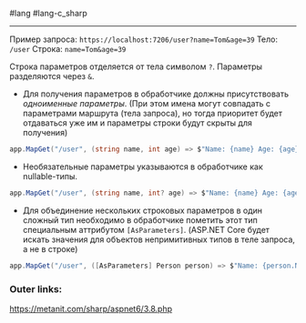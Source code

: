 #lang #lang-c_sharp 

---
Пример запроса: `https://localhost:7206/user?name=Tom&age=39`
Тело: `/user`
Строка: `name=Tom&age=39`

 Строка параметров отделяется от тела символом `?`. Параметры разделяются через `&`.

- Для получения параметров в обработчике должны присутствовать *одноименные параметры*. (При этом имена могут совпадать с параметрами маршрута (тела запроса), но тогда приоритет будет отдаваться уже им и параметры строки будут скрыты для получения)

```csharp
app.MapGet("/user", (string name, int age) => $"Name: {name} Age: {age}");
```

- Необязательные параметры указываются в обработчике как nullable-типы.
```csharp
app.MapGet("/user", (string name, int? age) => $"Name: {name} Age: {age??0}");
```

- Для объединение нескольких строковых параметров в один сложный тип необходимо в обработчике пометить этот тип специальным аттрибутом `[AsParameters]`. (ASP.NET Core будет искать значения для объектов непримитивных типов в теле запроса, а не в строке)

```csharp
app.MapGet("/user", ([AsParameters] Person person) => $"Name: {person.Name} Age: {person.Age}");
```

### Outer links:
https://metanit.com/sharp/aspnet6/3.8.php